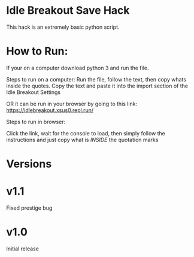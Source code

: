 # Idle Breakout Save Hack
This hack is an extremely basic python script.

# How to Run:

If your on a computer download python 3 and run the file.

Steps to run on a computer: Run the file, follow the text, then copy whats inside the quotes. Copy the text and paste it into the import section of the Idle Breakout Settings

OR it can be run in your browser by going to this link: https://idlebreakout.xsus0.repl.run/

Steps to run in browser:

Click the link, wait for the console to load, then simply follow the instructions and just copy what is *INSIDE* the quotation marks

# Versions


# v1.1
Fixed prestige bug

# v1.0
Initial release
